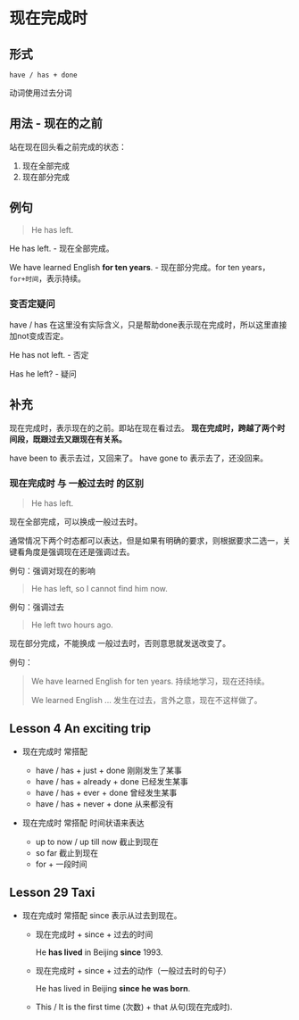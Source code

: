 # 现在完成时



## 形式

```
have / has + done
```

动词使用过去分词



## 用法 - 现在的之前

站在现在回头看之前完成的状态：

1. 现在全部完成
2. 现在部分完成





## 例句

> He has left.

He has left.   - 现在全部完成。

We have learned English **for ten years**.  - 现在部分完成。for ten years，`for+时间`，表示持续。





### 变否定疑问

have / has 在这里没有实际含义，只是帮助done表示现在完成时，所以这里直接加not变成否定。

He has not left.  - 否定

Has he left?  - 疑问



## 补充

现在完成时，表示现在的之前。即站在现在看过去。
**现在完成时，跨越了两个时间段，既跟过去又跟现在有关系。**



have been to  表示去过，又回来了。
have gone to  表示去了，还没回来。



### 现在完成时 与 一般过去时 的区别

> He has left. 

现在全部完成，可以换成一般过去时。

通常情况下两个时态都可以表达，但是如果有明确的要求，则根据要求二选一，关键看角度是强调现在还是强调过去。

例句：强调对现在的影响

> He has left, so I cannot find him now.

例句：强调过去

> He left two hours ago.



现在部分完成，不能换成 一般过去时，否则意思就发送改变了。

例句：

> We have learned English for ten years.   持续地学习，现在还持续。
>
> We learned English ...   发生在过去，言外之意，现在不这样做了。



## Lesson 4 An exciting trip

- 现在完成时 常搭配
  - have / has + just + done 刚刚发生了某事
  - have / has + already + done 已经发生某事
  - have / has + ever + done 曾经发生某事
  - have / has + never + done 从来都没有

- 现在完成时 常搭配 时间状语来表达
  - up to now / up till now 截止到现在
  - so far 截止到现在
  - for + 一段时间



## Lesson 29 Taxi

- 现在完成时 常搭配 since 表示从过去到现在。

  - 现在完成时 + since + 过去的时间

    He **has lived** in Beijing **since** 1993. 

  - 现在完成时 + since + 过去的动作（一般过去时的句子）

    He has lived in Beijing **since he was born**.

  - This / It is the first time (次数) + that 从句(现在完成时).
